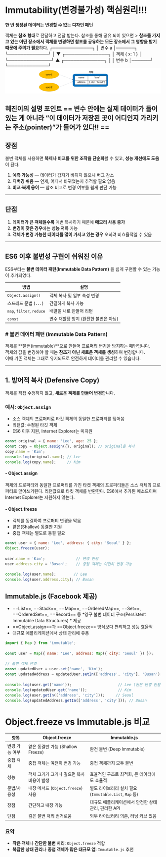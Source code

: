 # Immutability(변경불가성) 핵심원리!!!
**한 번 생성된 데이터는 변경할 수 없는 디자인 패턴**

 객체는 **참조 형태**로 전달하고 전달 받는다.
 참조를 통해 공유 되어 있으면 > **참조를 가지고 있는 어떤 장소에서 객체를 변경하면 참조를 공유하는 모든 장소에서 그 영향을 받기 때문에 주의가 필요**하다.
┌─────────────┐
│  변수 a     │──────┐
└─────────────┘      │
                     ▼
               ┌──────────────┐
               │  객체 { x: 1 } │
               └──────────────┘
                     ▲
┌─────────────┐      │
│  변수 b     │──────┘
└─────────────┘
![alt text](image.png)

혜진이의 설명 포인트
== 변수 안에는 실제 데이터가 들어 있는 게 아니라
“이 데이터가 저장된 곳이 어디인지 가리키는 주소(pointer)”가 들어가 있다!! ==
---


## 장점
불변 객체를 사용하면 **복제나 비교를 위한 조작을 단순화**할 수 있고, **성능 개선에도 도움**이 된다.

1. **예측 가능성** — 데이터가 갑자기 바뀌지 않으니 버그 감소  
2. **디버깅 쉬움** — 언제, 어디서 바뀌었는지 추적할 필요 없음  
3. **비교·복제 용이** — 참조 비교로 변경 여부를 쉽게 판단 가능  

---

##  단점
1. **데이터가 큰 객체일수록** 매번 복사하기 때문에 **메모리 사용 증가**  
2. **변경이 잦은 경우**에는 **성능 저하** 가능  
3. **객체가 변경 가능한 데이터를 많이 가지고 있는 경우** 오히려 비효율적일 수 있음  

---

##  ES6 이후 불변성 구현이 쉬워진 이유
ES6부터는 **불변 데이터 패턴(Immutable Data Pattern)** 을 쉽게 구현할 수 있는 기능이 추가되었다.

| 방법 | 설명 |
|------|------|
| `Object.assign()` | 객체 복사 및 일부 속성 변경 |
| 스프레드 문법 (`...`) | 간결하게 복사 가능 |
| `map`, `filter`, `reduce` | 배열을 새로 만들어 리턴 |
| `const` | 변수 재할당 방지 (완전한 불변은 아님) |

### # 불변 데이터 패턴 (Immutable Data Pattern)

객체를 **불변(immutable)**으로 만들어 프로퍼티 변경을 방지하는 패턴입니다.  
객체의 값을 변경해야 할 때는 **참조가 아닌 새로운 객체를 생성**하여 변경합니다.  
이때 기존 객체는 그대로 유지되므로 안전하게 데이터를 관리할 수 있습니다.

---

## 1. 방어적 복사 (Defensive Copy)

객체를 직접 수정하지 않고, **새로운 객체를 만들어 변경**합니다.

### 예시: `Object.assign`

- 소스 객체의 프로퍼티로 타깃 객체의 동일한 프로퍼티를 덮어씀
- 리턴값: 수정된 타깃 객체
- ES6 이후 지원, Internet Explorer는 미지원

```js
const original = { name: 'Lee', age: 25 };
const copy = Object.assign({}, original); // original을 복사
copy.name = 'Kim';
console.log(original.name); // Lee
console.log(copy.name);     // Kim
```

#### - Object.assign 
 객체의 프로퍼티와 동일한 프로퍼티를 가진 타켓 객체의 프로퍼티들은 소스 객체의 프로퍼티로 덮어쓰기된다. 리턴값으로 타킷 객체를 반환한다. 
 ES6에서 추가된 메소드이며 Internet Explorer는 지원하지 않는다.


 #### - Object.freeze
 - 객체를 동결하여 프로퍼티 변경을 막음
 - 얕은(Shallow) 동결만 지원
 - 중첩 객체는 별도로 동결 필요

```js 
const user = { name: 'Lee', address: { city: 'Seoul' } };
Object.freeze(user);

user.name = 'Kim';              // 변경 안됨
user.address.city = 'Busan';    // 중첩 객체는 여전히 변경 가능

console.log(user.name);        // Lee
console.log(user.address.city); // Busan
```
## Immutable.js (Facebook 제공)  
- ==List==, ==Stack==, ==Map==, ==OrderedMap==, ==Set==, ==OrderedSet==, ==Record== 등 *영구 불변 데이터 구조(Persistent Immutable Data Structures) * 제공
- ==Object.assign==과 ==Object.freeze== 방식보다 편리하고 성능 효율적
- 대규모 애플리케이션에서 상태 관리에 유용

``` js
import { Map } from 'immutable';

const user = Map({ name: 'Lee', address: Map({ city: 'Seoul' }) });

// 불변 객체 변경
const updatedUser = user.set('name', 'Kim');
const updatedAddress = updatedUser.setIn(['address', 'city'], 'Busan');

console.log(user.get('name'));                     // Lee (원본 변경 안됨)
console.log(updatedUser.get('name'));              // Kim
console.log(user.getIn(['address', 'city']));     // Seoul
console.log(updatedAddress.getIn(['address', 'city'])); // Busan
```


# Object.freeze vs Immutable.js 비교

| 항목 | Object.freeze | Immutable.js |
|------|---------------|--------------|
| 변경 가능 여부 | 얕은 동결만 가능 (Shallow Freeze) | 완전 불변 (Deep Immutable) |
| 중첩 객체 | 중첩 객체는 여전히 변경 가능 | 중첩 객체까지 모두 불변 |
| 성능 | 객체 크기가 크거나 깊으면 복사 비용이 발생 | 효율적인 구조로 최적화, 큰 데이터에도 효율적 |
| 문법/사용성 | 내장 메서드 (`Object.freeze`) 사용 | 별도 라이브러리 설치 필요 (`Immutable.List`, `Map` 등) |
| 장점 | 간단하고 내장 기능 | 대규모 애플리케이션에서 안전한 상태 관리, 편리한 API |
| 단점 | 깊은 불변 처리 번거로움 | 외부 라이브러리 의존, 러닝 커브 있음 |

###  요약

- **작은 객체**나 **간단한 불변 처리**: `Object.freeze` 적합  
- **복잡한 상태 관리**나 **중첩 객체가 많은 대규모 앱**: `Immutable.js` 추천
